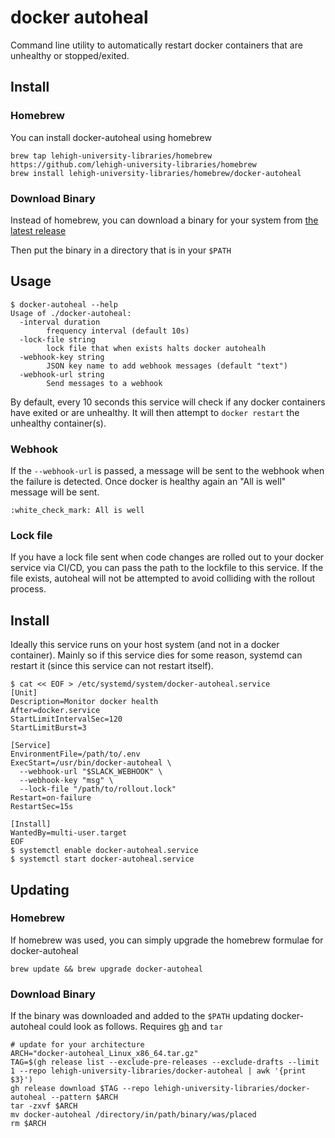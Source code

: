 # docker autoheal

Command line utility to automatically restart docker containers that are unhealthy or stopped/exited.

## Install

### Homebrew

You can install docker-autoheal using homebrew

```
brew tap lehigh-university-libraries/homebrew https://github.com/lehigh-university-libraries/homebrew
brew install lehigh-university-libraries/homebrew/docker-autoheal
```

### Download Binary

Instead of homebrew, you can download a binary for your system from [the latest release](https://github.com/lehigh-university-libraries/docker-autoheal/releases/latest)

Then put the binary in a directory that is in your `$PATH`

## Usage

```
$ docker-autoheal --help 
Usage of ./docker-autoheal:
  -interval duration
        frequency interval (default 10s)
  -lock-file string
        lock file that when exists halts docker autohealh
  -webhook-key string
        JSON key name to add webhook messages (default "text")
  -webhook-url string
        Send messages to a webhook
```

By default, every 10 seconds this service will check if any docker containers have exited or are unhealthy. It will then attempt to `docker restart` the unhealthy container(s).

### Webhook

If the `--webhook-url` is passed, a message will be sent to the webhook when the failure is detected. Once docker is healthy again an "All is well" message will be sent.

```
:white_check_mark: All is well
```

### Lock file

If you have a lock file sent when code changes are rolled out to your docker service via CI/CD, you can pass the path to the lockfile to this service. If the file exists, autoheal will not be attempted to avoid colliding with the rollout process.

## Install

Ideally this service runs on your host system (and not in a docker container). Mainly so if this service dies for some reason, systemd can restart it (since this service can not restart itself).

```
$ cat << EOF > /etc/systemd/system/docker-autoheal.service
[Unit]
Description=Monitor docker health
After=docker.service
StartLimitIntervalSec=120
StartLimitBurst=3

[Service]
EnvironmentFile=/path/to/.env
ExecStart=/usr/bin/docker-autoheal \
  --webhook-url "$SLACK_WEBHOOK" \
  --webhook-key "msg" \
  --lock-file "/path/to/rollout.lock"
Restart=on-failure
RestartSec=15s

[Install]
WantedBy=multi-user.target
EOF
$ systemctl enable docker-autoheal.service
$ systemctl start docker-autoheal.service
```

## Updating

### Homebrew

If homebrew was used, you can simply upgrade the homebrew formulae for docker-autoheal

```
brew update && brew upgrade docker-autoheal
```

### Download Binary

If the binary was downloaded and added to the `$PATH` updating docker-autoheal could look as follows. Requires [gh](https://cli.github.com/manual/installation) and `tar`

```
# update for your architecture
ARCH="docker-autoheal_Linux_x86_64.tar.gz"
TAG=$(gh release list --exclude-pre-releases --exclude-drafts --limit 1 --repo lehigh-university-libraries/docker-autoheal | awk '{print $3}')
gh release download $TAG --repo lehigh-university-libraries/docker-autoheal --pattern $ARCH
tar -zxvf $ARCH
mv docker-autoheal /directory/in/path/binary/was/placed
rm $ARCH
```
